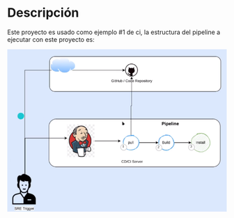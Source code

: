 # Descripción

Este proyecto es usado como ejemplo #1 de ci, la estructura del pipeline a ejecutar con este proyecto es:

![pipeline_example_1.png](assets/pipeline_example_1.png)
